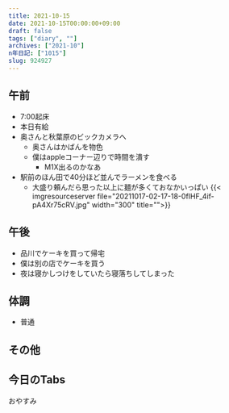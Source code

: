 ```yaml
---
title: 2021-10-15
date: 2021-10-15T00:00:00+09:00
draft: false
tags: ["diary", ""]
archives: ["2021-10"]
n年日記: ["1015"]
slug: 924927
---
```

## 午前
- 7:00起床
- 本日有給
- 奥さんと秋葉原のビックカメラへ
  - 奥さんはかばんを物色
  - 僕はappleコーナー辺りで時間を潰す
    - M1X出るのかなあ
- 駅前のほん田で40分ほど並んでラーメンを食べる
  - 大盛り頼んだら思った以上に麺が多くておなかいっぱい
{{< imgresourceserver file="20211017-02-17-18-0fIHF_4if-pA4Xr75cRV.jpg" width="300" title="">}}
## 午後
- 品川でケーキを買って帰宅
- 僕は別の店でケーキを買う
- 夜は寝かしつけをしていたら寝落ちしてしまった
## 体調
- 普通
## その他
## 今日のTabs
おやすみ